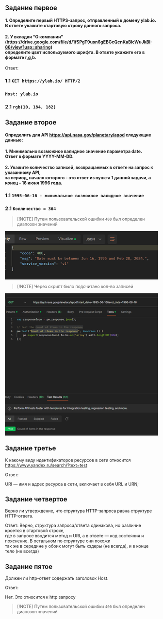## Задание первое
#### 1. Определите первый HTTPS-запрос, отправленный к домену ylab.io. </br> В ответе укажите стартовую строку данного запроса.

#### 2. У вкладки “О компании” (https://drive.google.com/file/d/1fSPgT9usn6gEBGcQcnKaBlcWuJkBI-88/view?usp=sharing) </br> определите цвет используемого шрифта. В ответе укажите его в формате r,g,b.

Ответ:   

### 1.1 `GET https://ylab.io/ HTTP/2`  
### `Host: ylab.io`  

### 2.1 `rgb(10, 184, 182)`

## Задание второе 
#### Определить для API https://api.nasa.gov/planetary/apod следующие данные:

#### 1. Минимально возможное валидное значение параметра date. </br> Ответ в формате YYYY-MM-DD.

#### 2. Укажите количество записей, возвращаемых в ответе на запрос к указанному API, </br> за период, начало которого - это ответ из пункта 1 данной задачи, а конец - 16 июня 1996 года.

### 1.1 `1995-06-16 - минимальное возможное валидное значение`   
### 2.1 `Колличество = 364` 

>[!NOTE] Путем пользовательской ошибки `400` был определен диапозон значений
<div align="right">
  <img align='center' src='img.png' width='650x'>
</div>

>[!NOTE] Через скрипт было подсчитано кол-во записей
<div align="right">
  <img align='center' src='img_1.png' width='550'>
</div>



## Задание третье 
К какому виду идентификаторов ресурсов в сети относится https://www.yandex.ru/search/?text=test

Ответ: 

URI — имя и адрес ресурса в сети, включает в себя URL и URN;

## Задание четвертое 

Верно ли утверждение, что структура HTTP-запроса равна структуре HTTP-ответа.

Ответ: Верно, структура запроса/ответа одинакова, но различие кроется в стартовой строке,  
где в запросе вводится метод и URI, а в ответе — код состояния и пояснение. В остальном по структуре они похожи  
так же в середине у обоих могут быть хэдеры (не всегда), и в конце тело (не всегда) 


## Задание пятое 
Должен ли http-ответ содержать заголовок Host.

Ответ:

Нет. Это относится к http запросу


>[!NOTE] Путем пользовательской ошибки `400` был определен диапозон значений
